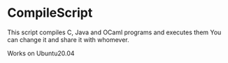 # CompileScript
This script compiles C, Java and OCaml programs and executes them
You can change it and share it with whomever.

Works on Ubuntu20.04
